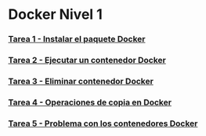 # Docker Nivel 1

### [Tarea 1 - Instalar el paquete Docker](https://github.com/javi-rod/kodekloud-engineer-tasks/tree/master/ESP/DOCKER/DockerN1/Tarea01.md)

### [Tarea 2 - Ejecutar un contenedor Docker](https://github.com/javi-rod/kodekloud-engineer-tasks/tree/master/ESP/DOCKER/DockerN1/Tarea02.md)

### [Tarea 3 - Eliminar contenedor Docker](https://github.com/javi-rod/kodekloud-engineer-tasks/tree/master/ESP/DOCKER/DockerN1/Tarea03.md)

### [Tarea 4 - Operaciones de copia en Docker](https://github.com/javi-rod/kodekloud-engineer-tasks/tree/master/ESP/DOCKER/DockerN1/Tarea04.md)

### [Tarea 5 - Problema con los contenedores Docker](https://github.com/javi-rod/kodekloud-engineer-tasks/tree/master/ESP/DOCKER/DockerN1/Tarea05.md)
